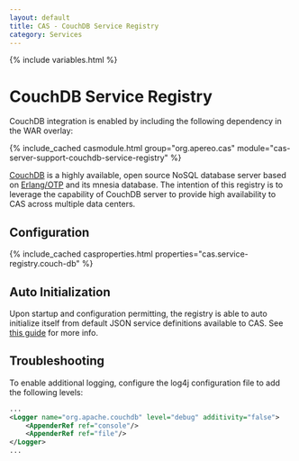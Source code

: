 ```yaml
---
layout: default
title: CAS - CouchDB Service Registry
category: Services
---
```


{% include variables.html %}

# CouchDB Service Registry

CouchDB integration is enabled by including the following dependency in the WAR overlay:

{% include_cached casmodule.html group="org.apereo.cas" module="cas-server-support-couchdb-service-registry" %}

[CouchDB](http://couchdb.apache.org/) is a highly available, open source NoSQL database server based on
[Erlang/OTP](http://www.erlang.org) and its mnesia database. The intention of this registry is to leverage the capability of CouchDB
server to provide high availability to CAS across multiple data centers.

## Configuration

{% include_cached casproperties.html properties="cas.service-registry.couch-db" %}

## Auto Initialization

Upon startup and configuration permitting, the registry is able to auto initialize itself from default JSON service definitions available to CAS. See [this guide](AutoInitialization-Service-Management.html) for more info.

## Troubleshooting

To enable additional logging, configure the log4j configuration file to add the following
levels:

```xml
...
<Logger name="org.apache.couchdb" level="debug" additivity="false">
    <AppenderRef ref="console"/>
    <AppenderRef ref="file"/>
</Logger>
...
```
